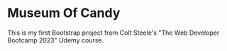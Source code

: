 # Museum Of Candy
This is my first Bootstrap project from Colt Steele's "The Web Developer Bootcamp 2023"  Udemy course. 
